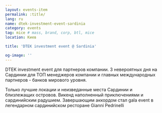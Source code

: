 ```yaml
---
layout: events-item
permalink: :title/
lang: ru
name: dtek-investment-event-sardinia
category: events
tag: mice # mass, brand, corp, btl, mice
location: Киев

title: 'DTEK investment event @ Sardinia'

og-image: ''
---
```


DTEK investment event для партнеров компании. 3 невероятных дня на Сардинии для ТОП менеджеров компании и главных международных партнеров - банков мирового уровня.

Только лучшие локации и неизведанные места Сардинии и близлежащих островов. Викенд наполненный приключениями и сардинийским радушием. Завершающим аккордом стал gala event в легендарном сардинийском ресторане Gianni Pedrinelli
